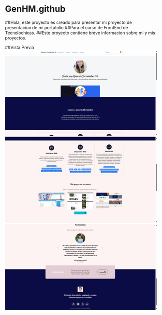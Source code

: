 # GenHM.github
##Hola, este proyecto es creado para presentar mi proyecto de presentacion de mi portafolio
##Para el curso de FrontEnd de Tecnolochicas.
##Este proyecto contiene breve informacion sobre mi y mis proyectos.

##Vista Previa
![Proyecto](assets/11.jpg)
![Proyecto](assets/12.jpg)
![Proyecto](assets/13.jpg)